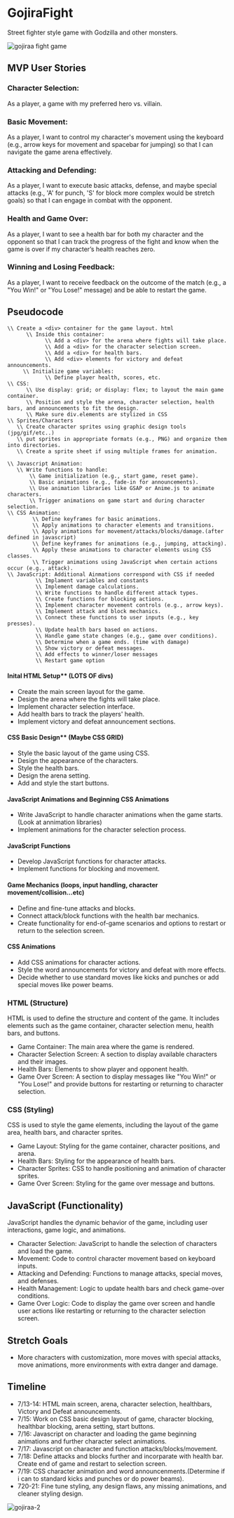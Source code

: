 # GojiraFight

Street fighter style game with Godzilla and other monsters.

![gojiraa fight game](https://github.com/user-attachments/assets/9ecac31b-c9a9-4f55-8e81-d4846c684b2f)

## MVP User Stories 

### Character Selection:

As a player, a game with my preferred hero vs. villain. 

### Basic Movement:

As a player, I want to control my character's movement using the keyboard (e.g., arrow keys for movement and spacebar for jumping) so that I can navigate the game arena effectively.

### Attacking and Defending:

As a player, I want to execute basic attacks, defense, and maybe special attacks (e.g., 'A' for punch, 'S' for block more complex would be stretch goals) so that I can engage in combat with the opponent.


### Health and Game Over:

As a player, I want to see a health bar for both my character and the opponent so that I can track the progress of the fight and know when the game is over if my character’s health reaches zero.

### Winning and Losing Feedback:

As a player, I want to receive feedback on the outcome of the match (e.g., a "You Win!" or "You Lose!" message) and be able to restart the game.

## Pseudocode
```\\
\\ Create a <div> container for the game layout. html
      \\ Inside this container:
            \\ Add a <div> for the arena where fights will take place.
            \\ Add a <div> for the character selection screen.
            \\ Add a <div> for health bars.
            \\ Add <div> elements for victory and defeat announcements.
     \\ Initialize game variables:
            \\ Define player health, scores, etc.
\\ CSS:
      \\ Use display: grid; or display: flex; to layout the main game container.
      \\ Position and style the arena, character selection, health bars, and announcements to fit the design.
      \\ Make sure div.elements are stylized in CSS
\\ Sprites/Characters
   \\ Create character sprites using graphic design tools (jpg/gif/etc..)
   \\ put sprites in appropriate formats (e.g., PNG) and organize them into directories.
   \\ Create a sprite sheet if using multiple frames for animation.

\\ Javascript Animation:
   \\ Write functions to handle:
       \\ Game initialization (e.g., start game, reset game).
       \\ Basic animations (e.g., fade-in for announcements).
       \\ Use animation libraries like GSAP or Anime.js to animate characters.
       \\ Trigger animations on game start and during character selection.
\\ CSS Animation:
        \\ Define keyframes for basic animations.
        \\ Apply animations to character elements and transitions.
        \\ Apply animations for movement/attacks/blocks/damage.(after defined in javascript)
        \\ Define keyframes for animations (e.g., jumping, attacking).
        \\ Apply these animations to character elements using CSS classes.
        \\ Trigger animations using JavaScript when certain actions occur (e.g., attack).
\\ JavaScript: Additional Ainmations correspond with CSS if needed
         \\ Implament variables and constants
         \\ Implement damage calculations.
         \\ Write functions to handle different attack types.
         \\ Create functions for blocking actions.
         \\ Implement character movement controls (e.g., arrow keys).
         \\ Implement attack and block mechanics.
         \\ Connect these functions to user inputs (e.g., key presses).
         \\ Update health bars based on actions.
         \\ Handle game state changes (e.g., game over conditions).
         \\ Determine when a game ends. (time with damage)
         \\ Show victory or defeat messages.
         \\ Add effects to winner/loser messages
         \\ Restart game option
``` 


#### Inital HTML Setup** (LOTS OF divs)
- Create the main screen layout for the game.
- Design the arena where the fights will take place.
- Implement character selection interface.
- Add health bars to track the players' health.
- Implement victory and defeat announcement sections.

#### CSS Basic Design** (Maybe CSS GRID)
- Style the basic layout of the game using CSS.
- Design the appearance of the characters.
- Style the health bars.
- Design the arena setting.
- Add and style the start buttons.

#### JavaScript Animations and Beginning CSS Animations
- Write JavaScript to handle character animations when the game starts. (Look at annimation libraries) 
- Implement animations for the character selection process.

#### JavaScript Functions
- Develop JavaScript functions for character attacks.
- Implement functions for blocking and movement.

#### Game Mechanics (loops, input handling, character movement/collision...etc)
- Define and fine-tune attacks and blocks.
- Connect attack/block functions with the health bar mechanics.
- Create functionality for end-of-game scenarios and options to restart or return to the selection screen.

#### CSS Animations
- Add CSS animations for character actions.
- Style the word announcements for victory and defeat with more effects.
- Decide whether to use standard moves like kicks and punches or add special moves like power beams.

### HTML (Structure)
HTML is used to define the structure and content of the game. It includes elements such as the game container, character selection menu, health bars, and buttons.

- Game Container: The main area where the game is rendered.
- Character Selection Screen: A section to display available characters and their images.
- Health Bars: Elements to show player and opponent health.
- Game Over Screen: A section to display messages like "You Win!" or "You Lose!" and provide buttons for restarting or returning to character selection.

### CSS (Styling)
CSS is used to style the game elements, including the layout of the game area, health bars, and character sprites.

- Game Layout: Styling for the game container, character positions, and arena.
- Health Bars: Styling for the appearance of health bars.
- Character Sprites: CSS to handle positioning and animation of character sprites.
- Game Over Screen: Styling for the game over message and buttons.

## JavaScript (Functionality)
JavaScript handles the dynamic behavior of the game, including user interactions, game logic, and animations.

- Character Selection: JavaScript to handle the selection of characters and load the game.
- Movement: Code to control character movement based on keyboard inputs.
- Attacking and Defending: Functions to manage attacks, special moves, and defenses.
- Health Management: Logic to update health bars and check game-over conditions.
- Game Over Logic: Code to display the game over screen and handle user actions like restarting or returning to the character selection screen.

## Stretch Goals
 - More characters with customization, more moves with special attacks, move animations, more environments with extra danger and damage.

## Timeline
 - 7/13-14: HTML main screen, arena, character selection, healthbars, Victory and Defeat announcements. 
 - 7/15: Work on CSS basic design layout of game, character blocking, healthbar blocking, arena setting, start buttons.
 - 7/16: Javascript on character and loading the game beginning animations and further character select animations.
 - 7/17: Javascript on character and function attacks/blocks/movement.
 - 7/18: Define attacks and blocks further and incorparate with health bar. Create end of game and restart to selection screen.
 - 7/19: CSS character animation and word announcenments.(Determine if i can to standard kicks and punches or do power beams).
 - 720-21: Fine tune styling, any design flaws, any missing animations, and cleaner styling design.

![gojiraa-2](https://github.com/user-attachments/assets/330e8890-3870-43b0-8d41-fbae21ade288)
